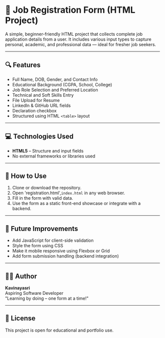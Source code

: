 # 📝 Job Registration Form (HTML Project)

A simple, beginner-friendly HTML project that collects complete job application details from a user. It includes various input types to capture personal, academic, and professional data — ideal for fresher job seekers.

---

## 🔍 Features

- Full Name, DOB, Gender, and Contact Info
- Educational Background (CGPA, School, College)
- Job Role Selection and Preferred Location
- Technical and Soft Skills Entry
- File Upload for Resume
- LinkedIn & GitHub URL fields
- Declaration checkbox
- Structured using HTML `<table>` layout

---

## 💻 Technologies Used

- **HTML5** – Structure and input fields
- No external frameworks or libraries used

---

## 🎯 How to Use

1. Clone or download the repository.
2. Open 'registration.html',`index.html` in any web browser.
3. Fill in the form with valid data.
4. Use the form as a static front-end showcase or integrate with a backend.

---

## 🚀 Future Improvements 

- Add JavaScript for client-side validation
- Style the form using CSS
- Make it mobile responsive using Flexbox or Grid
- Add form submission handling (backend integration)

---

## 🙋‍♀️ Author

**Kavinayasri**  
Aspiring Software Developer  
"Learning by doing – one form at a time!"

---

## 📄 License

This project is open for educational and portfolio use.
